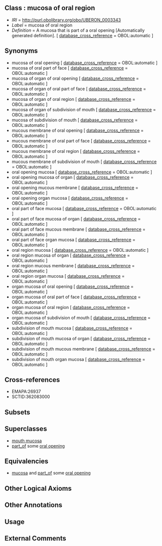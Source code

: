 
## Class : mucosa of oral region

 * *IRI* = http://purl.obolibrary.org/obo/UBERON_0003343
 * *Label* = mucosa of oral region
 * *Definition* = A mucosa that is part of a oral opening [Automatically generated definition]. [ [database_cross_reference](../../ef/oboInOwl#hasDbXref.md) = OBOL:automatic ]

## Synonyms

 * mucosa of oral opening [ [database_cross_reference](../../ef/oboInOwl#hasDbXref.md) = OBOL:automatic ]
 * mucosa of oral part of face [ [database_cross_reference](../../ef/oboInOwl#hasDbXref.md) = OBOL:automatic ]
 * mucosa of organ of oral opening [ [database_cross_reference](../../ef/oboInOwl#hasDbXref.md) = OBOL:automatic ]
 * mucosa of organ of oral part of face [ [database_cross_reference](../../ef/oboInOwl#hasDbXref.md) = OBOL:automatic ]
 * mucosa of organ of oral region [ [database_cross_reference](../../ef/oboInOwl#hasDbXref.md) = OBOL:automatic ]
 * mucosa of organ of subdivision of mouth [ [database_cross_reference](../../ef/oboInOwl#hasDbXref.md) = OBOL:automatic ]
 * mucosa of subdivision of mouth [ [database_cross_reference](../../ef/oboInOwl#hasDbXref.md) = OBOL:automatic ]
 * mucous membrane of oral opening [ [database_cross_reference](../../ef/oboInOwl#hasDbXref.md) = OBOL:automatic ]
 * mucous membrane of oral part of face [ [database_cross_reference](../../ef/oboInOwl#hasDbXref.md) = OBOL:automatic ]
 * mucous membrane of oral region [ [database_cross_reference](../../ef/oboInOwl#hasDbXref.md) = OBOL:automatic ]
 * mucous membrane of subdivision of mouth [ [database_cross_reference](../../ef/oboInOwl#hasDbXref.md) = OBOL:automatic ]
 * oral opening mucosa [ [database_cross_reference](../../ef/oboInOwl#hasDbXref.md) = OBOL:automatic ]
 * oral opening mucosa of organ [ [database_cross_reference](../../ef/oboInOwl#hasDbXref.md) = OBOL:automatic ]
 * oral opening mucous membrane [ [database_cross_reference](../../ef/oboInOwl#hasDbXref.md) = OBOL:automatic ]
 * oral opening organ mucosa [ [database_cross_reference](../../ef/oboInOwl#hasDbXref.md) = OBOL:automatic ]
 * oral part of face mucosa [ [database_cross_reference](../../ef/oboInOwl#hasDbXref.md) = OBOL:automatic ]
 * oral part of face mucosa of organ [ [database_cross_reference](../../ef/oboInOwl#hasDbXref.md) = OBOL:automatic ]
 * oral part of face mucous membrane [ [database_cross_reference](../../ef/oboInOwl#hasDbXref.md) = OBOL:automatic ]
 * oral part of face organ mucosa [ [database_cross_reference](../../ef/oboInOwl#hasDbXref.md) = OBOL:automatic ]
 * oral region mucosa [ [database_cross_reference](../../ef/oboInOwl#hasDbXref.md) = OBOL:automatic ]
 * oral region mucosa of organ [ [database_cross_reference](../../ef/oboInOwl#hasDbXref.md) = OBOL:automatic ]
 * oral region mucous membrane [ [database_cross_reference](../../ef/oboInOwl#hasDbXref.md) = OBOL:automatic ]
 * oral region organ mucosa [ [database_cross_reference](../../ef/oboInOwl#hasDbXref.md) = OBOL:automatic ]
 * organ mucosa of oral opening [ [database_cross_reference](../../ef/oboInOwl#hasDbXref.md) = OBOL:automatic ]
 * organ mucosa of oral part of face [ [database_cross_reference](../../ef/oboInOwl#hasDbXref.md) = OBOL:automatic ]
 * organ mucosa of oral region [ [database_cross_reference](../../ef/oboInOwl#hasDbXref.md) = OBOL:automatic ]
 * organ mucosa of subdivision of mouth [ [database_cross_reference](../../ef/oboInOwl#hasDbXref.md) = OBOL:automatic ]
 * subdivision of mouth mucosa [ [database_cross_reference](../../ef/oboInOwl#hasDbXref.md) = OBOL:automatic ]
 * subdivision of mouth mucosa of organ [ [database_cross_reference](../../ef/oboInOwl#hasDbXref.md) = OBOL:automatic ]
 * subdivision of mouth mucous membrane [ [database_cross_reference](../../ef/oboInOwl#hasDbXref.md) = OBOL:automatic ]
 * subdivision of mouth organ mucosa [ [database_cross_reference](../../ef/oboInOwl#hasDbXref.md) = OBOL:automatic ]

## Cross-references

 * EMAPA:26937
 * SCTID:362083000

## Subsets


## Superclasses

 * [mouth mucosa](../../UBERON/29/UBERON_0003729.md)
 * [part_of](../../BFO/50/BFO_0000050.md) some [oral opening](../../UBERON/66/UBERON_0000166.md)

## Equivalencies

 * [mucosa](../../UBERON/44/UBERON_0000344.md) and [part_of](../../BFO/50/BFO_0000050.md) some [oral opening](../../UBERON/66/UBERON_0000166.md)

## Other Logical Axioms


## Other Annotations


## Usage


## External Comments


